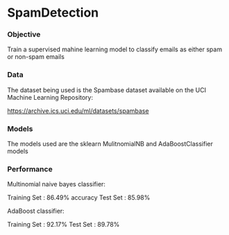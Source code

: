 # SpamDetection
### Objective

Train a supervised mahine learning model to classify emails as either spam or non-spam emails

### Data

The dataset being used is the Spambase dataset available on the UCI Machine Learning Repository:

https://archive.ics.uci.edu/ml/datasets/spambase

### Models

The models used are the sklearn MulitnomialNB and AdaBoostClassifier models

### Performance

Multinomial naive bayes classifier:

Training Set :      86.49% accuracy
Test Set     :      85.98%

AdaBoost classifier:

Training Set :      92.17%
Test Set     :      89.78%


                